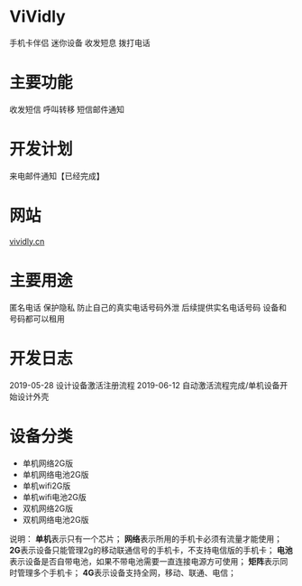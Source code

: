 # ViVidly
手机卡伴侣 迷你设备 收发短息 拨打电话

# 主要功能
收发短信
呼叫转移
短信邮件通知

# 开发计划
来电邮件通知【已经完成】

# 网站
[vividly.cn](http://vividly.cn)


# 主要用途
匿名电话 保护隐私 防止自己的真实电话号码外泄 
后续提供实名电话号码 设备和号码都可以租用

# 开发日志

2019-05-28 设计设备激活注册流程
2019-06-12 自动激活流程完成/单机设备开始设计外壳


# 设备分类
* 单机网络2G版
* 单机网络电池2G版
* 单机wifi2G版
* 单机wifi电池2G版
* 双机网络2G版
* 双机网络电池2G版

说明：
**单机**表示只有一个芯片；
**网络**表示所用的手机卡必须有流量才能使用；
**2G**表示设备只能管理2g的移动联通信号的手机卡，不支持电信版的手机卡；
**电池**表示设备是否自带电池，如果不带电池需要一直连接电源方可使用；
**矩阵**表示同时管理多个手机卡；
**4G**表示设备支持全网，移动、联通、电信；
